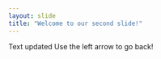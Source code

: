 ```yaml
---
layout: slide
title: "Welcome to our second slide!"
---
```

Text updated
Use the left arrow to go back!
